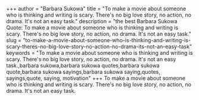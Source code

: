 +++
author = "Barbara Sukowa"
title = "To make a movie about someone who is thinking and writing is scary. There's no big love story, no action, no drama. It's not an easy task."
description = "the best Barbara Sukowa Quote: To make a movie about someone who is thinking and writing is scary. There's no big love story, no action, no drama. It's not an easy task."
slug = "to-make-a-movie-about-someone-who-is-thinking-and-writing-is-scary-theres-no-big-love-story-no-action-no-drama-its-not-an-easy-task"
keywords = "To make a movie about someone who is thinking and writing is scary. There's no big love story, no action, no drama. It's not an easy task.,barbara sukowa,barbara sukowa quotes,barbara sukowa quote,barbara sukowa sayings,barbara sukowa saying,quotes, sayings,quote, saying, motivation"
+++
To make a movie about someone who is thinking and writing is scary. There's no big love story, no action, no drama. It's not an easy task.
